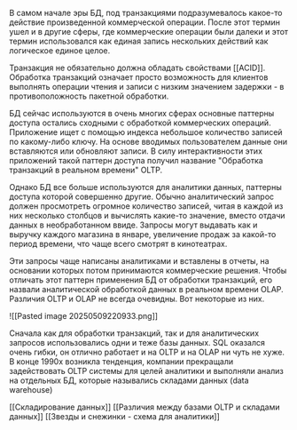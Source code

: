 В самом начале эры БД, под транзакциями подразумевалось какое-то действие произведенной коммерческой операции. После этот термин ушел и в другие сферы, где коммерческие операции были далеки и этот термин использовался как единая запись нескольких действий как логическое единое целое.

Транзакция не обязательно должна обладать свойствами [[ACID]]. Обработка транзакций означает просто возможность для клиентов выполнять операции чтения и записи с низким значением задержки - в противоположность пакетной обработки.

БД сейчас используются в очень многих сферах основные паттерны доступа остались сходными с обработкой коммерческих операций. Приложение ищет с помощью индекса небольшое количество записей по какому-либо ключу. На основе вводимых пользователем данные они вставляются или обновляют записи. В силу интерактивности этих приложений такой паттерн доступа получил название "Обработка транзакций в реальном времени" OLTP.

Однако БД все больше используются для аналитики данных, паттерны доступа которой совершенно другие. Обычно аналитический запрос должен просмотреть огромное количество записей, читая в каждой из них несколько столбцов и вычислять какие-то значение, вместо отдачи данных в необработанном ввиде. Запросы могут выдавать как и выручку каждого магазина в январе, увеличение продаж за какой-то период времени, что чаще всего смотрят в кинотеатрах.

Эти запросы чаще написаны аналитиками и вставлены в отчеты, на основании которых потом принимаются коммерческие решения. Чтобы отличать этот паттерн применения БД от обработки транзакций, его назвали аналитической обработкой данных в реальном времени OLAP. Различия OLTP и OLAP не всегда очевидны. Вот некоторые из них.

![[Pasted image 20250509220933.png]]

Сначала как для обработки транзакций, так и для аналитических запросов использовались одни и теже базы данных. SQL оказался очень гибки, он отлично работает и на OLTP и на OLAP ни чуть не хуже. В конце 1990х возникла тенденция, компании прекращали задействовать OLTP системы для целей аналитики и выполняли анализ на отдельных БД, которые назывались складами данных (data warehouse)

[[Складирование данных]]
[[Различия между базами OLTP и складами данных]]
[[Звезды и снежинки - схема для аналитики]]